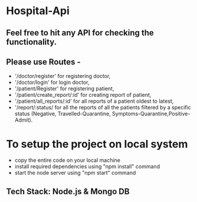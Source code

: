 # Hospital-Api

## Feel free to hit any API for checking the functionality. 
## Please use Routes - 
  - '/doctor/register' for registering doctor,
  - '/doctor/login' for login doctor,
  - '/patient/Register' for registering patient,
  - '/patient/create_report/:id' for creating report of patient,
  - '/patient/all_reports/:id' for all reports of a patient oldest to latest,
  - '/report/:status/ for all the reports of all the patients filtered by a specific status (Negative, Travelled-Quarantine, Symptoms-Quarantine,Positive-Admit).

# To setup the project on local system
   - copy the entire code on your local machine
   - install required dependencies using "npm install" command
   - start the node server using "npm start" command
## Tech Stack: Node.js & Mongo DB

